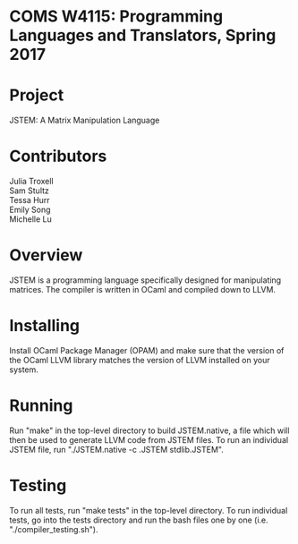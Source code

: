 # COMS W4115: Programming Languages and Translators, Spring 2017

# Project
JSTEM: A Matrix  Manipulation Language

# Contributors
Julia Troxell<br>
Sam Stultz<br>
Tessa Hurr<br>
Emily Song<br>
Michelle Lu<br>

# Overview
JSTEM is a programming language specifically designed for manipulating matrices. The compiler is written in OCaml and compiled down to LLVM.

# Installing
Install OCaml Package Manager (OPAM) and make sure that the version of the OCaml LLVM library matches the version of LLVM installed on your system.

# Running
Run "make" in the top-level directory to build JSTEM.native, a file which will then be used to generate LLVM code from JSTEM files. To run an individual JSTEM file, run "./JSTEM.native -c <filename>.JSTEM stdlib.JSTEM".

# Testing
To run all tests, run "make tests" in the top-level directory. To run individual tests, go into the tests directory and run the bash files one by one (i.e. "./compiler_testing.sh").
